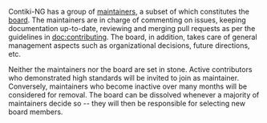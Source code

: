Contiki-NG has a group of [maintainers], a subset of which constitutes the [board].
The maintainers are in charge of commenting on issues, keeping documentation up-to-date, reviewing and merging pull requests as per the guidelines in [doc:contributing].
The board, in addition, takes care of general management aspects such as organizational decisions, future directions, etc.

Neither the maintainers nor the board are set in stone.
Active contributors who demonstrated high standards will be invited to join as maintainer.
Conversely, maintainers who become inactive over many months will be considered for removal.
The board can be dissolved whenever a majority of maintainers decide so -- they will then be responsible for selecting new board members.

[board]: https://github.com/orgs/contiki-ng/teams/board/members
[maintainers]: https://github.com/orgs/contiki-ng/teams/maintainers/members
[doc:contributing]: https://github.com/contiki-ng/contiki-ng/wiki/Contributing
